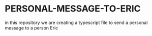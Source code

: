 # PERSONAL-MESSAGE-TO-ERIC
in this repository we are creating a typescript file to send a personal message to a person Eric
